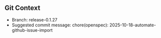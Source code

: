 ## Git Context

- Branch: release-0.1.27
- Suggested commit message: chore(openspec): 2025-10-18-automate-github-issue-import
